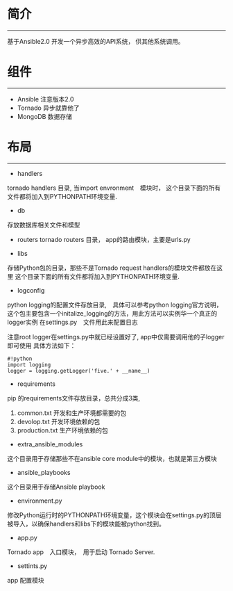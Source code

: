 # 简介
---

基于Ansible2.0 开发一个异步高效的API系统， 供其他系统调用。

# 组件
---

+ Ansible 注意版本2.0
+ Tornado 异步就靠他了
+ MongoDB 数据存储

# 布局
---

+ handlers

tornado handlers 目录, 当import envronment　模块时，
这个目录下面的所有文件都将加入到PYTHONPATH环境变量.

+ db

存放数据库相关文件和模型

+ routers
tornado routers 目录， app的路由模块，主要是urls.py

+ libs

存储Python包的目录，那些不是Tornado request handlers的模块文件都放在这里
这个目录下面的所有文件都将加入到PYTHONPATH环境变量.

+ logconfig

python logging的配置文件存放目录,　具体可以参考python logging官方说明，
这个包主要包含一个initalize_logging的方法，用此方法可以实例华一个真正的logger实例
在settings.py　文件用此来配置日志

注意root logger在settings.py中就已经设置好了, app中仅需要调用他的子logger即可使用
具体方法如下：
```
#!python
import logging
logger = logging.getLogger('five.' + __name__)
```

+ requirements

pip 的requirements文件存放目录，总共分成3类, 

1. common.txt 开发和生产环境都需要的包
2. devolop.txt 开发环境依赖的包
3. production.txt 生产环境依赖的包

+ extra_ansible_modules

这个目录用于存储那些不在ansible core module中的模块，也就是第三方模块

+ ansible_playbooks

这个目录用于存储Ansible playbook

+ environment.py

修改Python运行时的PYTHONPATH环境变量，这个模块会在settings.py的顶层被导入，以确保handlers和libs下的模块能被python找到。

+ app.py

Tornado app　入口模块，　用于启动 Tornado Server.

+ settints.py

app 配置模块




